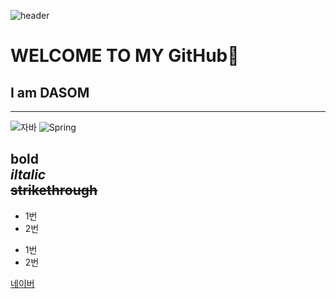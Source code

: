 ![header](https://capsule-render.vercel.app/api?type=rounded&color=auto&height=300&section=header&text=WELCOME!&animation=blink)



# WELCOME TO MY GitHub👋
## I am DASOM
---
![자바](https://img.shields.io/badge/-자바-007396?style=flat&logo=Java&logoColor=ffffff)
![Spring](https://img.shields.io/badge/-Spring-6DB33F?style=for-the-badge&logo=Spring&logoColor=white)

**bold** <br>
*iltalic* <br>
~~strikethrough~~
---
* 1번
* 2번
- 1번
- 2번

[네이버](https://naver.com)
